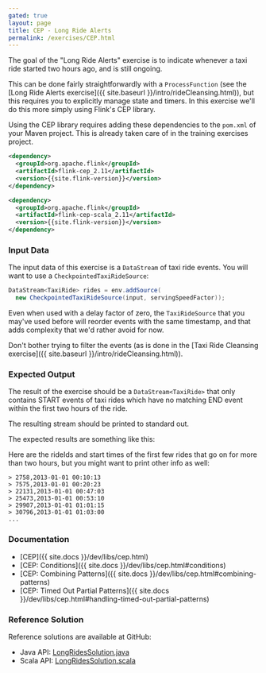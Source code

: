 ```yaml
---
gated: true
layout: page
title: CEP - Long Ride Alerts
permalink: /exercises/CEP.html
---
```


The goal of the "Long Ride Alerts" exercise is to indicate whenever a taxi ride started two hours ago, and is still ongoing.

This can be done fairly straightforwardly with a `ProcessFunction` (see the [Long Ride Alerts exercise]({{ site.baseurl }}/intro/rideCleansing.html)), but this requires you to explicitly manage state and timers. In this exercise we'll do this more simply using Flink's CEP library.

Using the CEP library requires adding these dependencies to the `pom.xml` of your Maven project. This is already taken care of in the training exercises project.

~~~xml
<dependency>
  <groupId>org.apache.flink</groupId>
  <artifactId>flink-cep_2.11</artifactId>
  <version>{{site.flink-version}}</version>
</dependency>

<dependency>
  <groupId>org.apache.flink</groupId>
  <artifactId>flink-cep-scala_2.11</artifactId>
  <version>{{site.flink-version}}</version>
</dependency>
~~~

### Input Data

The input data of this exercise is a `DataStream` of taxi ride events. You will want to use a `CheckpointedTaxiRideSource`:

~~~java
DataStream<TaxiRide> rides = env.addSource(
  new CheckpointedTaxiRideSource(input, servingSpeedFactor));
~~~

Even when used with a delay factor of zero, the `TaxiRideSource` that you may've used before will reorder events with the same timestamp, and that adds complexity that we'd rather avoid for now.

Don't bother trying to filter the events (as is done in the [Taxi Ride Cleansing exercise]({{ site.baseurl }}/intro/rideCleansing.html)).

### Expected Output

The result of the exercise should be a `DataStream<TaxiRide>` that only contains START events of taxi rides which have no matching END event within the first two hours of the ride.

The resulting stream should be printed to standard out.

The expected results are something like this:

Here are the rideIds and start times of the first few rides that go on for more than two hours, but you might want to print other info as well:

~~~
> 2758,2013-01-01 00:10:13
> 7575,2013-01-01 00:20:23
> 22131,2013-01-01 00:47:03
> 25473,2013-01-01 00:53:10
> 29907,2013-01-01 01:01:15
> 30796,2013-01-01 01:03:00
...
~~~

<!--
### Implementation Hints

<div class="panel-group" id="accordion" role="tablist" aria-multiselectable="true">
  <div class="panel panel-default">
    <div class="panel-heading" role="tab" id="headingOne">
      <h4 class="panel-title">
        <a class="collapsed" role="button" data-toggle="collapse" data-parent="#accordion" href="#collapseOne" aria-expanded="false" aria-controls="collapseOne">
Program Structure
        </a>
      </h4>
    </div>
    <div id="collapseOne" class="panel-collapse collapse" role="tabpanel" aria-labelledby="headingOne">
      <div class="panel-body" markdown="span">
      Hint
      </div>
    </div>
  </div>
  <div class="panel panel-default">
    <div class="panel-heading" role="tab" id="headingTwo">
      <h4 class="panel-title">
        <a class="collapsed" role="button" data-toggle="collapse" data-parent="#accordion" href="#collapseTwo" aria-expanded="false" aria-controls="collapseTwo">
Hint Two
        </a>
      </h4>
    </div>
    <div id="collapseTwo" class="panel-collapse collapse" role="tabpanel" aria-labelledby="headingTwo">
      <div class="panel-body" markdown="span">
      Hint
      </div>
    </div>
  </div>
</div>
-->

### Documentation

- [CEP]({{ site.docs }}/dev/libs/cep.html)
- [CEP: Conditions]({{ site.docs }}/dev/libs/cep.html#conditions)
- [CEP: Combining Patterns]({{ site.docs }}/dev/libs/cep.html#combining-patterns)
- [CEP: Timed Out Partial Patterns]({{ site.docs }}/dev/libs/cep.html#handling-timed-out-partial-patterns)

### Reference Solution

Reference solutions are available at GitHub:

- Java API: [LongRidesSolution.java]({{site.javasolutions}}/cep/LongRidesSolution.java)
- Scala API: [LongRidesSolution.scala]({{site.scalasolutions}}/cep/LongRidesSolution.scala)
